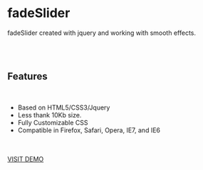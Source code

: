 <h1>fadeSlider</h1>
<p>fadeSlider created with jquery and working with smooth effects.</p>
</br>
</br>
<h2>Features</h2><br />
<ul class="feature">
    <li>Based on HTML5/CSS3/Jquery</li>
    <li>Less thank 10Kb size.</li>
    <li>Fully Customizable CSS</li>
    <li>Compatible in Firefox, Safari, Opera, IE7, and IE6 </li>
</ul>
<br />
<br />
<a href="https://slider-animationn.netlify.app/">VISIT DEMO </a>

